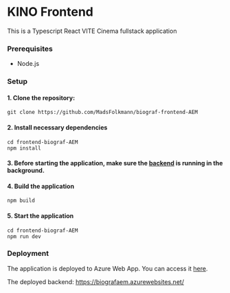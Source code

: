 # KINO Frontend

This is a Typescript React VITE Cinema fullstack application

### Prerequisites

-   Node.js

### Setup

#### 1. Clone the repository:

```
git clone https://github.com/MadsFolkmann/biograf-frontend-AEM
```

#### 2. Install necessary dependencies

```
cd frontend-biograf-AEM
npm install
```

#### 3. Before starting the application, make sure the [backend](https://github.com/MadsFolkmann/biograf-backend-AEM) is running in the background.

#### 4. Build the application

```
npm build
```

#### 5. Start the application

```
cd frontend-biograf-AEM
npm run dev
```

### Deployment

The application is deployed to Azure Web App. You can access it [here](https://kind-cliff-0dab30103.4.azurestaticapps.net/).

The deployed backend: https://biografaem.azurewebsites.net/
